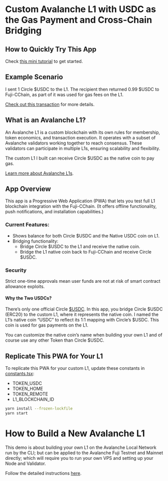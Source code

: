 # Custom Avalanche L1 with USDC as the Gas Payment and Cross-Chain Bridging

## How to Quickly Try This App
Check [this mini tutorial](./TEST.md) to get started.

## Example Scenario
I sent 1 Circle $USDC to the L1. The recipient then returned 0.99 $USDC to Fuji-CChain, as part of it was used for gas fees on the L1.

[Check out this transaction](./EXAMPLE_TX.md) for more details.

## What is an Avalanche L1?
An Avalanche L1 is a custom blockchain with its own rules for membership, token economics, and transaction execution. It operates with a subset of Avalanche validators working together to reach consensus. These validators can participate in multiple L1s, ensuring scalability and flexibility.

The custom L1 I built can receive Circle $USDC as the native coin to pay gas.

[Learn more about Avalanche L1s](https://academy.avax.network/course/avalanche-fundamentals/03-multi-chain-architecture-intro/02-subnet).

## App Overview
This app is a Progressive Web Application (PWA) that lets you test full L1 blockchain integration with the Fuji-CChain. (It offers offline functionality, push notifications, and installation capabilities.)

### Current Features:
- Shows balance for both Circle $USDC and the Native USDC coin on L1.
- Bridging functionality:
  - Bridge Circle $USDC to the L1 and receive the native coin.
  - Bridge the L1 native coin back to Fuji-CChain and receive Circle $USDC.

### Security
Strict one-time approvals mean user funds are not at risk of smart contract allowance exploits.

#### Why the Two USDCs?
There’s only one official Circle [$USDC](0x5425890298aed601595a70AB815c96711a31Bc65). In this app, you bridge Circle $USDC (ERC20) to the custom L1, where it represents the native coin. I named the L1’s native coin “USDC” to reflect its 1:1 mapping with Circle’s $USDC. This coin is used for gas payments on the L1.

You can customize the native coin’s name when building your own L1 and of course use any other Token than Circle $USDC.

## Replicate This PWA for Your L1
To replicate this PWA for your custom L1, update these constants in [constants.tsx](./src/utils/constants.tsx):
- TOKEN_USDC
- TOKEN_HOME
- TOKEN_REMOTE
- L1_BLOCKCHAIN_ID

```bash
yarn install --frozen-lockfile
yarn start
```


# How to Build a New Avalanche L1
This demo is about building your own L1 on the Avalanche Local Network run by the CLI; but can be applied to the Avalanche Fuji Testnet and Mainnet directly; which will require you to run your own VPS and setting up your Node and Validator.

Follow the detailed instructions [here](https://github.com/miladtsx/avalanche-starter-kit/blob/main/src/11-erc20-to-native-interchain-token-transfer/_INSTRUCTIONS.md).